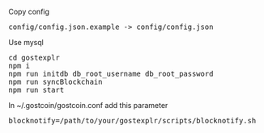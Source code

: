 Copy config
<pre>
config/config.json.example -> config/config.json
</pre>

Use mysql
<pre>
cd gostexplr
npm i
npm run initdb db_root_username db_root_password
npm run syncBlockchain
npm run start
</pre>

In ~/.gostcoin/gostcoin.conf add this parameter
<pre>
blocknotify=/path/to/your/gostexplr/scripts/blocknotify.sh
</pre>
